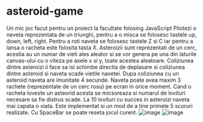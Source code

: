 # asteroid-game
Un mic joc facut pentru un proiect la facultate folosing JavaScript
Pilotezi o neveta reprezentata de un triunghi, pentru a o misca se folosesc tastele up, down, left, right.
Pentru a roti naveta se folosesc tastele Z si C iar pentru a lansa o racheta este folosita tasta X.
Asteroizii sunt reprezentati de un cerc, acestia au un numar de vieti ales aleator si se vor genera pe una din laturile canvas-ului cu o viteza pe axele x si y, toate acestea aleatoare.
Coliziunea dintre asteroizi ii face sa isi schimbe directia de deplasare si coliziunea dintre asteroid si naveta scade vietile navetei. Dupa coliziunea cu un asteroid naveta are imunitate 4 secunde.
Naveta poate avea maxim 3 rachete (reprezentate de un cerc rosu) pe ecran in orice moment. Cand o racheta loveste un asteorid acesta se micsoreaza si numarul de lovituri necesare sa fie distrus scade.
La 10 lovituri cu succes in asteroizi naveta mai capata o viata.
Este implementat si un mod de a tine primele 5 scoruri realizate.
Cu SpaceBar se poate reseta jocul curent.
![image](https://user-images.githubusercontent.com/61497362/189958408-43c51937-1f35-4818-b081-5ef307dcaa97.png)
![image](https://user-images.githubusercontent.com/61497362/189958973-580710e6-b60b-437f-99f4-2205e2a3ad39.png)
